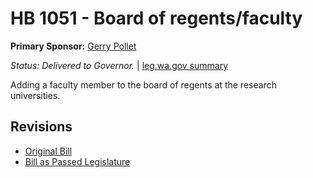 # HB 1051 - Board of regents/faculty
**Primary Sponsor:** [Gerry Pollet](/person/leg/gerry.pollet.md)

*Status: Delivered to Governor.* | [leg.wa.gov summary](https://app.leg.wa.gov/billsummary?BillNumber=1051&Year=2021)

Adding a faculty member to the board of regents at the research universities.

## Revisions
* [Original Bill](1/)
* [Bill as Passed Legislature](1/)